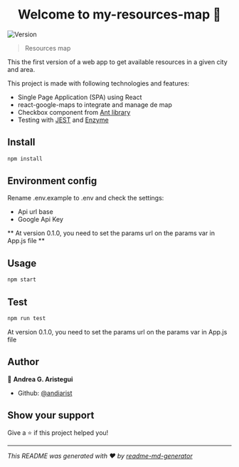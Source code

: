 <h1 align="center">Welcome to my-resources-map 👋</h1>
<p>
  <img alt="Version" src="https://img.shields.io/badge/version-0.1.0-blue.svg?cacheSeconds=2592000" />
</p>

> Resources map

This the first version of a web app to get available resources in a given city and area.

This project is made with following technologies and features:

- Single Page Application (SPA) using React
- react-google-maps to integrate and manage de map
- Checkbox component from [Ant library](https://ant.design/)
- Testing with [JEST](https://jestjs.io/) and [Enzyme](https://github.com/wojtekmaj/enzyme-adapter-react-17)

## Install

```sh
npm install
```

## Environment config

Rename .env.example to .env and check the settings:

- Api url base
- Google Api Key

\*\* At version 0.1.0, you need to set the params url on the params var in App.js file \*\*

## Usage

```sh
npm start
```

## Test

```sh
npm run test
```

At version 0.1.0, you need to set the params url on the params var in App.js file

## Author

👤 **Andrea G. Aristegui**

- Github: [@andiarist](https://github.com/andiarist)

## Show your support

Give a ⭐️ if this project helped you!

---

_This README was generated with ❤️ by [readme-md-generator](https://github.com/kefranabg/readme-md-generator)_
